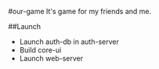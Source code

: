 #our-game
It's game for my friends and me.

##Launch
* Launch auth-db in auth-server
* Build core-ui
* Launch web-server
